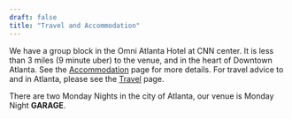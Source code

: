 ```yaml
---
draft: false
title: "Travel and Accommodation"
---
```


We have a group block in the Omni Atlanta Hotel at CNN center. It is less than 3 miles (9 minute uber) to the venue, and in the heart of Downtown Atlanta. See the <a href="/accommodation">Accommodation</a> page for more details. For travel advice to and in Atlanta, please see the <a href="/travel">Travel</a> page.

There are two Monday Nights in the city of Atlanta, our venue is Monday Night **GARAGE**.